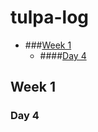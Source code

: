 # tulpa-log

- ###[Week 1](#week-1)
    - ####[Day 4](#day-4)

## Week 1




















































### Day 4
